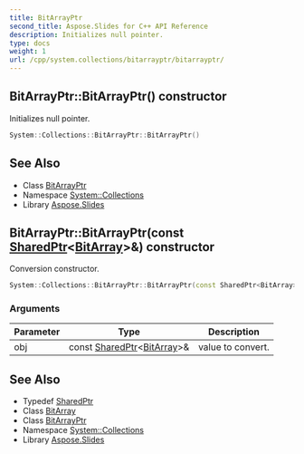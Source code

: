 ```yaml
---
title: BitArrayPtr
second_title: Aspose.Slides for C++ API Reference
description: Initializes null pointer.
type: docs
weight: 1
url: /cpp/system.collections/bitarrayptr/bitarrayptr/
---
```

## BitArrayPtr::BitArrayPtr() constructor


Initializes null pointer.

```cpp
System::Collections::BitArrayPtr::BitArrayPtr()
```

## See Also

* Class [BitArrayPtr](../)
* Namespace [System::Collections](../../)
* Library [Aspose.Slides](../../../)
## BitArrayPtr::BitArrayPtr(const [SharedPtr](../../../system/sharedptr/)\<[BitArray](../../bitarray/)\>\&) constructor


Conversion constructor.

```cpp
System::Collections::BitArrayPtr::BitArrayPtr(const SharedPtr<BitArray> &obj)
```


### Arguments

| Parameter | Type | Description |
| --- | --- | --- |
| obj | const [SharedPtr](../../../system/sharedptr/)\<[BitArray](../../bitarray/)\>\& | value to convert. |

## See Also

* Typedef [SharedPtr](../../../system/sharedptr/)
* Class [BitArray](../../bitarray/)
* Class [BitArrayPtr](../)
* Namespace [System::Collections](../../)
* Library [Aspose.Slides](../../../)
